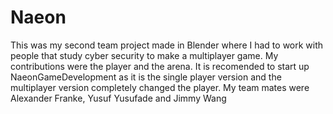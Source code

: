 # Naeon
This was my second team project made in Blender where I had to work with people that study cyber security to make a multiplayer game. My contributions were the player and the arena. It is recomended to start up NaeonGameDevelopment as it is the single player version and the multiplayer version completely changed the player. My team mates were Alexander Franke, Yusuf Yusufade and Jimmy Wang
